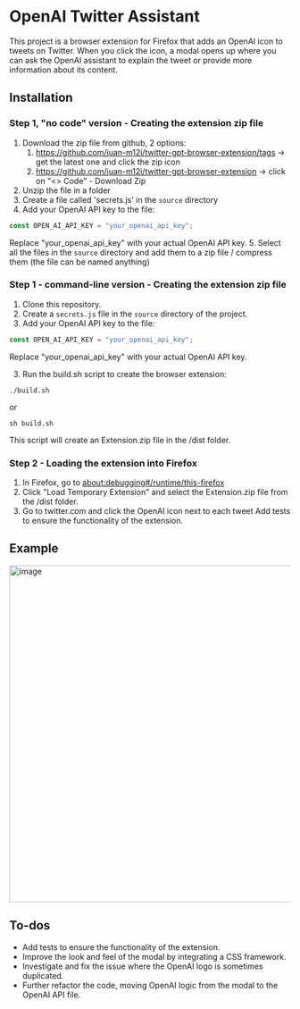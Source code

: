 # OpenAI Twitter Assistant

This project is a browser extension for Firefox that adds an OpenAI icon to tweets on Twitter. When you click the icon, a modal opens up where you can ask the OpenAI assistant to explain the tweet or provide more information about its content.

## Installation
### Step 1, "no code" version - Creating the extension zip file

1. Download the zip file from github, 2 options:
   1. https://github.com/juan-m12i/twitter-gpt-browser-extension/tags -> get the latest one and click the zip icon
   2. https://github.com/juan-m12i/twitter-gpt-browser-extension -> click on "<> Code" - Download Zip
2. Unzip the file in a folder
3. Create a file called 'secrets.js' in the `source` directory
4. Add your OpenAI API key to the file:

```javascript
const OPEN_AI_API_KEY = "your_openai_api_key";
```
Replace "your_openai_api_key" with your actual OpenAI API key.
5. Select all the files in the `source` directory and add them to a zip file / compress them (the file can be named anything)

### Step 1 - command-line version - Creating the extension zip file

1. Clone this repository.
2. Create a `secrets.js` file in the `source` directory of the project. 
3. Add your OpenAI API key to the file:

```javascript
const OPEN_AI_API_KEY = "your_openai_api_key";
```
Replace "your_openai_api_key" with your actual OpenAI API key.

3. Run the build.sh script to create the browser extension:

```
./build.sh
```
or
```
sh build.sh
```

This script will create an Extension.zip file in the /dist folder.

### Step 2 - Loading the extension into Firefox
1. In Firefox, go to [about:debugging#/runtime/this-firefox](about:debugging#/runtime/this-firefox)
2. Click "Load Temporary Extension" and select the Extension.zip file from the /dist folder.
3. Go to twitter.com and click the OpenAI icon next to each tweet    Add tests to ensure the functionality of the extension.

## Example
<img width="603" alt="image" src="https://user-images.githubusercontent.com/11706611/226071685-4ad9b3dd-ccc0-401b-84d1-1f4ea2c1b62e.png">


## To-dos
- Add tests to ensure the functionality of the extension.
- Improve the look and feel of the modal by integrating a CSS framework.
- Investigate and fix the issue where the OpenAI logo is sometimes duplicated.
- Further refactor the code, moving OpenAI logic from the modal to the OpenAI API file.

